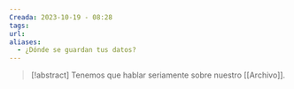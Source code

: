 ```yaml
---
Creada: 2023-10-19 - 08:28
tags: 
url: 
aliases:
  - ¿Dónde se guardan tus datos?
---
```


> [!abstract]
> Tenemos que hablar seriamente sobre nuestro [[Archivo]].

